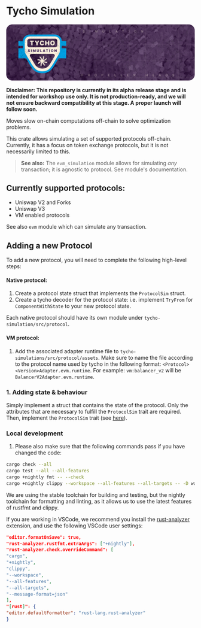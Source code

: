 # Tycho Simulation

![Tycho Simulation](./assets/tycho-simulation.png)

**Disclaimer: This repository is currently in its alpha release stage and is intended for workshop use only.
It is not production-ready, and we will not ensure backward compatibility at this stage.
A proper launch will follow soon.**

Moves slow on-chain computations off-chain to solve optimization problems.

This crate allows simulating a set of supported protocols off-chain. Currently, it has a focus on token exchange
protocols, but it is not necessarily limited to this.

> **See also:**
> The `evm_simulation` module allows for simulating _any_ transaction; it is agnostic to protocol. See module's
> documentation.

## Currently supported protocols:

- Uniswap V2 and Forks
- Uniswap V3
- VM enabled protocols

See also `evm` module which can simulate any transaction.

## Adding a new Protocol

To add a new protocol, you will need to complete the following high-level steps:

#### Native protocol:

1. Create a protocol state struct that implements the `ProtocolSim` struct.
2. Create a tycho decoder for the protocol state: i.e. implement `TryFrom` for `ComponentWithState` to your new 
protocol state.

Each native protocol should have its own module under `tycho-simulation/src/protocol`.

#### VM protocol:

1. Add the associated adapter runtime file to `tycho-simulations/src/protocol/assets`. Make sure to name the file
according to the protocol name used by tycho in the following format: `<Protocol><Version>Adapter.evm.runtime`. 
For example: `vm:balancer_v2` will be `BalancerV2Adapter.evm.runtime`.

### 1\. Adding state & behaviour

Simply implement a struct that contains the state of the protocol. Only the attributes that are necessary to fulfill
the `ProtocolSim` trait are required. Then, implement the `ProtocolSim` trait (see [here](src/protocol/state.rs)).

### Local development

1. Please also make sure that the following commands pass if you have changed the code:

```sh
cargo check --all
cargo test --all --all-features
cargo +nightly fmt -- --check
cargo +nightly clippy --workspace --all-features --all-targets -- -D warnings
```

We are using the stable toolchain for building and testing, but the nightly toolchain for formatting and linting, as it
allows us to use the latest features of rustfmt and clippy.

If you are working in VSCode, we recommend you install the [rust-analyzer](https://rust-analyzer.github.io/) extension,
and use the following VSCode user settings:

```json
"editor.formatOnSave": true,
"rust-analyzer.rustfmt.extraArgs": ["+nightly"],
"rust-analyzer.check.overrideCommand": [
"cargo",
"+nightly",
"clippy",
"--workspace",
"--all-features",
"--all-targets",
"--message-format=json"
],
"[rust]": {
"editor.defaultFormatter": "rust-lang.rust-analyzer"
}
```
